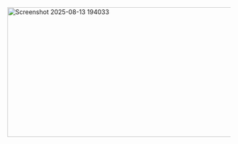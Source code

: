 <img width="618" height="294" alt="Screenshot 2025-08-13 194033" src="https://github.com/user-attachments/assets/b66563f9-bab7-4627-8195-2266db3e33e1" />

